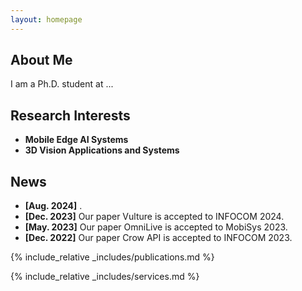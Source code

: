```yaml
---
layout: homepage
---
```


## About Me

I am a Ph.D. student at ...

## Research Interests

- **Mobile Edge AI Systems**
- **3D Vision Applications and Systems**

## News

- **[Aug. 2024]** .
- **[Dec. 2023]** Our paper Vulture is accepted to INFOCOM 2024.
- **[May. 2023]** Our paper OmniLive is accepted to MobiSys 2023.
- **[Dec. 2022]** Our paper Crow API is accepted to INFOCOM 2023.

{% include_relative _includes/publications.md %}

{% include_relative _includes/services.md %}
